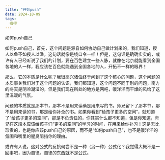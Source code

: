 ```yaml
---
title: "开始push"
date: 2024-10-09
tags:
  搞得
---
```


如何push自己

如何push自己，首先，这个问题是源自如何协助自己做计划来的，我们知道，授人以鱼不如授人以渔，这句话就像是绕口令一样！但是，这句话是确确实实的，或许有人已经听说了我们的计划，要在百色建立一些人脉，就像在北京就能看到全国各地的人一样，我应该在百色就能遇到全国各地的人，开拓不一样的眼界！

那么，它的本质是什么呢？我很高兴诸位终于问到了这个核心的问题，这个问题的本质事关我们对于这个问题的认识，我们都知道，这个问题不同于别的问题，南方的冬天是阴冷潮湿的，但是我们现在所处的地方是网吧，暖洋洋而干燥的风给了这里温暖的气氛。

问题的本质就是那本书，那本不是用来读确是用来写的书。师兄留下了那本书，那不是用来读的书，那是给你补全的书。如果你看到“给孩子更多的空间”，就知道了“给孩子更多的空间”，那是不负责任的，你其实什么都不知道，但是你知道，师兄在这段本应该给孩子们“更多的空间”的学习的时间，在用来给你补习！这是无比珍贵的，也是你应该push自己的原因，而不是“如何push自己”，也不是暖洋洋的氛围和嘴里的腥臭阻挡你的理由。

或许有人说，这对公式的反抗何尝不是一种（另一种）公式化？我觉得大概不是一回事吧，因为自律。自律的东西就不是公式。